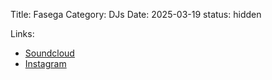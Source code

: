 Title: Fasega
Category: DJs
Date: 2025-03-19
status: hidden

Links:
- [Soundcloud](https://soundcloud.com/fasega)
- [Instagram](https://instagram.com/fasega.se/)

